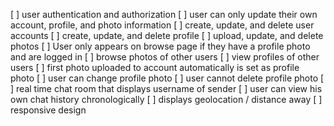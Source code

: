 [ ] user authentication and authorization
[ ] user can only update their own account, profile, and photo information
[ ] create, update, and delete user accounts
[ ] create, update, and delete profile
[ ] upload, update, and delete photos
[ ] User only appears on browse page if they have a profile photo and are logged in
[ ] browse photos of other users
[ ] view profiles of other users
[ ] first photo uploaded to account automatically is set as profile photo
[ ] user can change profile photo
[ ] user cannot delete profile photo
[ ] real time chat room that displays username of sender
[ ] user can view his own chat history chronologically
[ ] displays geolocation / distance away
[ ] responsive design
